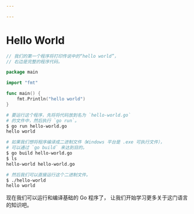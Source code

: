 ```yaml
---

---
```


# Hello World


```go
// 我们的第一个程序将打印传说中的“hello world”，
// 右边是完整的程序代码。

package main

import "fmt"

func main() {
	fmt.Println("hello world")
}
```

```bash
# 要运行这个程序，先将将代码放到名为 `hello-world.go`
# 的文件中，然后执行 `go run`。
$ go run hello-world.go
hello world

# 如果我们想将程序编译成二进制文件（Windows 平台是 .exe 可执行文件），
# 可以通过 `go build` 来达到目的。
$ go build hello-world.go
$ ls
hello-world	hello-world.go

# 然后我们可以直接运行这个二进制文件。
$ ./hello-world
hello world
```

现在我们可以运行和编译基础的 Go 程序了，
让我们开始学习更多关于这门语言的知识吧。
